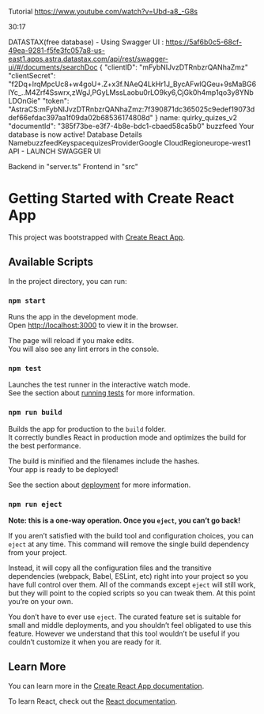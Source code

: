 Tutorial
https://www.youtube.com/watch?v=Ubd-a8_-G8s

30:17 

DATASTAX(free database) - Using Swagger UI : https://5af6b0c5-68cf-49ea-9281-f5fe3fc057a8-us-east1.apps.astra.datastax.com/api/rest/swagger-ui/#/documents/searchDoc
{
  "clientID": "mFybNIJvzDTRnbzrQANhaZmz"
  "clientSecret": "f2Dq+IrqMpcUc8+w4goU+.Z+x3f.NAeQ4LkHr1J_BycAFwlQGeu+9sMaBG6lYc_..M4Zrf4Sswrx,zWgJ,PGyLMssLaobu0rLO9ky6,CjGk0h4mp1qo3y8YNbLDOnGie"
  "token": "AstraCS:mFybNIJvzDTRnbzrQANhaZmz:7f390871dc365025c9edef19073ddef66efdac397aa1f09da02b68536174808d"
}
name: quirky_quizes_v2
"documentId": "385f73be-e3f7-4b8e-bdc1-cbaed58ca5b0"
buzzfeed
Your database is now active!
Database Details
NamebuzzfeedKeyspacequizesProviderGoogle CloudRegioneurope-west1
API - LAUNCH SWAGGER UI

Backend in "server.ts"
Frontend in "src"

# Getting Started with Create React App

This project was bootstrapped with [Create React App](https://github.com/facebook/create-react-app).

## Available Scripts

In the project directory, you can run:

### `npm start`

Runs the app in the development mode.\
Open [http://localhost:3000](http://localhost:3000) to view it in the browser.

The page will reload if you make edits.\
You will also see any lint errors in the console.

### `npm test`

Launches the test runner in the interactive watch mode.\
See the section about [running tests](https://facebook.github.io/create-react-app/docs/running-tests) for more information.

### `npm run build`

Builds the app for production to the `build` folder.\
It correctly bundles React in production mode and optimizes the build for the best performance.

The build is minified and the filenames include the hashes.\
Your app is ready to be deployed!

See the section about [deployment](https://facebook.github.io/create-react-app/docs/deployment) for more information.

### `npm run eject`

**Note: this is a one-way operation. Once you `eject`, you can’t go back!**

If you aren’t satisfied with the build tool and configuration choices, you can `eject` at any time. This command will remove the single build dependency from your project.

Instead, it will copy all the configuration files and the transitive dependencies (webpack, Babel, ESLint, etc) right into your project so you have full control over them. All of the commands except `eject` will still work, but they will point to the copied scripts so you can tweak them. At this point you’re on your own.

You don’t have to ever use `eject`. The curated feature set is suitable for small and middle deployments, and you shouldn’t feel obligated to use this feature. However we understand that this tool wouldn’t be useful if you couldn’t customize it when you are ready for it.

## Learn More

You can learn more in the [Create React App documentation](https://facebook.github.io/create-react-app/docs/getting-started).

To learn React, check out the [React documentation](https://reactjs.org/).
